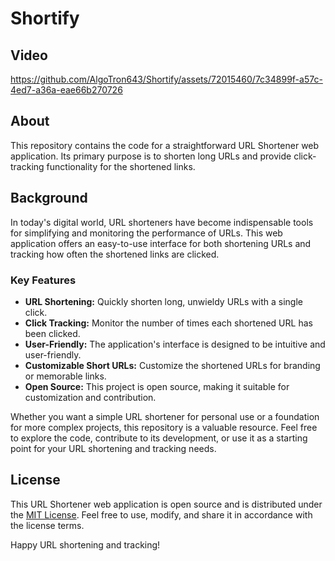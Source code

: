 # Shortify

## Video

https://github.com/AlgoTron643/Shortify/assets/72015460/7c34899f-a57c-4ed7-a36a-eae66b270726

## About

This repository contains the code for a straightforward URL Shortener web application. Its primary purpose is to shorten long URLs and provide click-tracking functionality for the shortened links.

## Background

In today's digital world, URL shorteners have become indispensable tools for simplifying and monitoring the performance of URLs. This web application offers an easy-to-use interface for both shortening URLs and tracking how often the shortened links are clicked.

### Key Features

- **URL Shortening:** Quickly shorten long, unwieldy URLs with a single click.
- **Click Tracking:** Monitor the number of times each shortened URL has been clicked.
- **User-Friendly:** The application's interface is designed to be intuitive and user-friendly.
- **Customizable Short URLs:** Customize the shortened URLs for branding or memorable links.
- **Open Source:** This project is open source, making it suitable for customization and contribution.

Whether you want a simple URL shortener for personal use or a foundation for more complex projects, this repository is a valuable resource. Feel free to explore the code, contribute to its development, or use it as a starting point for your URL shortening and tracking needs.

## License

This URL Shortener web application is open source and is distributed under the [MIT License](./LICENSE). Feel free to use, modify, and share it in accordance with the license terms.

Happy URL shortening and tracking!
